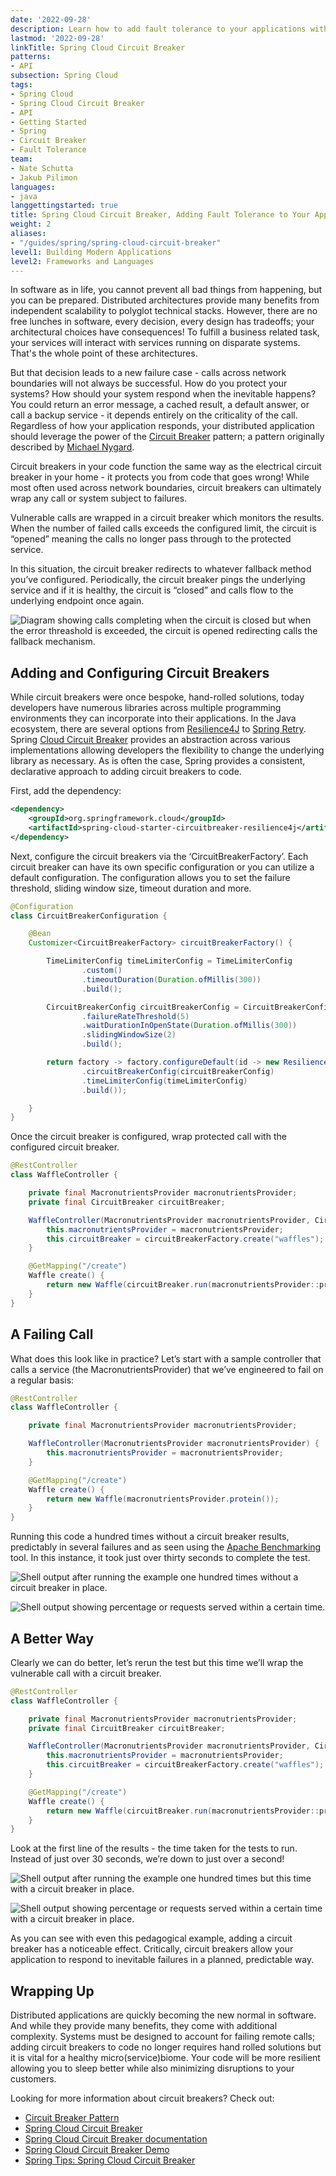 ```yaml
---
date: '2022-09-28'
description: Learn how to add fault tolerance to your applications with Spring Cloud Circuit Breaker.
lastmod: '2022-09-28'
linkTitle: Spring Cloud Circuit Breaker
patterns:
- API
subsection: Spring Cloud
tags:
- Spring Cloud
- Spring Cloud Circuit Breaker
- API
- Getting Started
- Spring
- Circuit Breaker
- Fault Tolerance
team:
- Nate Schutta
- Jakub Pilimon
languages:
- java
langgettingstarted: true
title: Spring Cloud Circuit Breaker, Adding Fault Tolerance to Your Applications
weight: 2
aliases:
- "/guides/spring/spring-cloud-circuit-breaker"
level1: Building Modern Applications
level2: Frameworks and Languages
---
```


In software as in life, you cannot prevent all bad things from happening, but you can be prepared. Distributed architectures provide many benefits from independent scalability to polyglot technical stacks. However, there are no free lunches in software, every decision, every design has tradeoffs; your architectural choices have consequences! To fulfill a business related task, your services will interact with services running on disparate systems. That's the whole point of these architectures.

But that decision leads to a new failure case - calls across network boundaries will not always be successful. How do you protect your systems? How should your system respond when the inevitable happens? You could return an error message, a cached result, a default answer, or call a backup service - it depends entirely on the criticality of the call. Regardless of how your application responds, your distributed application should leverage the power of the [Circuit Breaker](https://martinfowler.com/bliki/CircuitBreaker.html) pattern; a pattern originally described by [Michael Nygard](https://twitter.com/mtnygard).

Circuit breakers in your code function the same way as the electrical circuit breaker in your home - it protects you from code that goes wrong! While most often used across network boundaries, circuit breakers can ultimately wrap any call or system subject to failures.

Vulnerable calls are wrapped in a circuit breaker which monitors the results. When the number of failed calls exceeds the configured limit, the circuit is “opened” meaning the calls no longer pass through to the protected service.

In this situation, the circuit breaker redirects to whatever fallback method you’ve configured. Periodically, the circuit breaker pings the underlying service and if it is healthy, the circuit is “closed” and calls flow to the underlying endpoint once again.

![Diagram showing calls completing when the circuit is closed but when the error threashold is exceeded, the circuit is opened redirecting calls the fallback mechanism.](./images/circuit-breaker.png)

## Adding and Configuring Circuit Breakers
While circuit breakers were once bespoke, hand-rolled solutions, today developers have numerous libraries across multiple programming environments they can incorporate into their applications. In the Java ecosystem, there are several options from [Resilience4J](https://resilience4j.readme.io/docs) to [Spring Retry](https://docs.spring.io/spring-batch/docs/current/reference/html/retry.html). Spring [Cloud Circuit Breaker](https://spring.io/projects/spring-cloud-circuitbreaker) provides an abstraction across various implementations allowing developers the flexibility to change the underlying library as necessary. As is often the case, Spring provides a consistent, declarative approach to adding circuit breakers to code.

First, add the dependency:

```xml
<dependency>
	<groupId>org.springframework.cloud</groupId>
	<artifactId>spring-cloud-starter-circuitbreaker-resilience4j</artifactId>		
</dependency>
```
Next, configure the circuit breakers via the ‘CircuitBreakerFactory’. Each circuit breaker can have its own specific configuration or you can utilize a default configuration. The configuration allows you to set the failure threshold, sliding window size, timeout duration and more.

```java
@Configuration
class CircuitBreakerConfiguration {

    @Bean
    Customizer<CircuitBreakerFactory> circuitBreakerFactory() {

        TimeLimiterConfig timeLimiterConfig = TimeLimiterConfig
                .custom()
                .timeoutDuration(Duration.ofMillis(300))
                .build();

        CircuitBreakerConfig circuitBreakerConfig = CircuitBreakerConfig.custom()
                .failureRateThreshold(5)
                .waitDurationInOpenState(Duration.ofMillis(300))
                .slidingWindowSize(2)
                .build();

        return factory -> factory.configureDefault(id -> new Resilience4JConfigBuilder("config")
                .circuitBreakerConfig(circuitBreakerConfig)
                .timeLimiterConfig(timeLimiterConfig)
                .build());

    }
}
```
Once the circuit breaker is configured, wrap protected call with the configured circuit breaker.

```java
@RestController
class WaffleController {

    private final MacronutrientsProvider macronutrientsProvider;
    private final CircuitBreaker circuitBreaker;

    WaffleController(MacronutrientsProvider macronutrientsProvider, CircuitBreakerFactory circuitBreakerFactory) {
        this.macronutrientsProvider = macronutrientsProvider;
        this.circuitBreaker = circuitBreakerFactory.create("waffles");
    }

    @GetMapping("/create")
    Waffle create() {
        return new Waffle(circuitBreaker.run(macronutrientsProvider::protein));
    }
}
```
## A Failing Call
What does this look like in practice? Let’s start with a sample controller that calls a service (the MacronutrientsProvider) that we’ve engineered to fail on a regular basis:

```java
@RestController
class WaffleController {

    private final MacronutrientsProvider macronutrientsProvider;

    WaffleController(MacronutrientsProvider macronutrientsProvider) {
        this.macronutrientsProvider = macronutrientsProvider;
    }

    @GetMapping("/create")
    Waffle create() {
        return new Waffle(macronutrientsProvider.protein());
    }
}
```

Running this code a hundred times without a circuit breaker results, predictably in several failures and as seen using the [Apache Benchmarking](https://httpd.apache.org/docs/2.4/programs/ab.html ) tool. In this instance, it took just over thirty seconds to complete the test.

![Shell output after running the example one hundred times without a circuit breaker in place.](./images/results-no-cb.jpg)

![Shell output showing percentage or requests served within a certain time.](./images/time-no-cb.jpg)

## A Better Way
Clearly we can do better, let’s rerun the test but this time we’ll wrap the vulnerable call with a circuit breaker.

```java
@RestController
class WaffleController {

    private final MacronutrientsProvider macronutrientsProvider;
    private final CircuitBreaker circuitBreaker;

    WaffleController(MacronutrientsProvider macronutrientsProvider, CircuitBreakerFactory circuitBreakerFactory) {
        this.macronutrientsProvider = macronutrientsProvider;
        this.circuitBreaker = circuitBreakerFactory.create("waffles");
    }

    @GetMapping("/create")
    Waffle create() {
        return new Waffle(circuitBreaker.run(macronutrientsProvider::protein));
    }
}
```
Look at the first line of the results - the time taken for the tests to run. Instead of just over 30 seconds, we’re down to just over a second!

![Shell output after running the example one hundred times but this time with a circuit breaker in place.](./images/results-with-cb.jpg)

![Shell output showing percentage or requests served within a certain time with a circuit breaker in place.](./images/time-with-cb.jpg)

As you can see with even this pedagogical example, adding a circuit breaker has a noticeable effect. Critically, circuit breakers allow your application to respond to inevitable failures in a planned, predictable way.

## Wrapping Up
Distributed applications are quickly becoming the new normal in software. And while they provide many benefits, they come with additional complexity. Systems must be designed to account for failing remote calls; adding circuit breakers to code no longer requires hand rolled solutions but it is vital for a healthy micro(service)biome. Your code will be more resilient allowing you to sleep better while also minimizing disruptions to your customers.

Looking for more information about circuit breakers? Check out:
* [Circuit Breaker Pattern](https://martinfowler.com/bliki/CircuitBreaker.html)
* [Spring Cloud Circuit Breaker](https://spring.io/projects/spring-cloud-circuitbreaker)
* [Spring Cloud Circuit Breaker documentation](https://docs.spring.io/spring-cloud-circuitbreaker/docs/current/reference/html/)
* [Spring Cloud Circuit Breaker Demo](https://github.com/spring-cloud-samples/spring-cloud-circuitbreaker-demo)
* [Spring Tips: Spring Cloud Circuit Breaker](https://www.youtube.com/watch?v=s5-leUCti5o)
